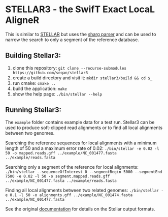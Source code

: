 # STELLAR3 - the SwifT Exact LocaL AligneR
This is similar to [STELLAR](https://github.com/seqan/seqan/tree/master/apps/stellar) but uses the [sharg parser](https://docs.seqan.de/seqan3/3-master-user/tutorial_argument_parser.html) and can be used to narrow the search to only a segment of the reference database.

## Building Stellar3:
1. clone this repository: `git clone --recurse-submodules https://github.com/seqan/stellar3`
2. create a build directory and visit it: `mkdir stellar3/build && cd $_`
3. run cmake: `cmake ..`
4. build the application: `make`
5. show the help page: `./bin/stellar --help`

## Running Stellar3:
The `example` folder contains example data for a test run. Stellar3 can be used to produce soft-clipped read alignments or to find all local alignments between two genomes.

Searching the reference sequences for local alignments with a minimum length of 50 and a maximum error rate of 0.02:
`./bin/stellar -e 0.02 -l 50 -o mapped.reads.gff ../example/NC_001477.fasta ../example/reads.fasta`

Searching only a segment of the reference for local alignments:
`./bin/stellar --sequenceOfInterest 0 --segmentBegin 5000 --segmentEnd 7500 -e 0.02 -l 50 -o segment.mapped.reads.gff ../example/NC_001477.fasta ../example/reads.fasta`

Finding all local alignments between two related genomes:
`./bin/stellar -e 0.1 -l 50 -o alignments.gff ../example/NC_001474.fasta ../example/NC_001477.fasta`

See the original [documentation](https://github.com/seqan/seqan/tree/main/apps/stellar) for details on the Stellar output formats.

